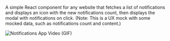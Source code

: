 A simple React component for any website that fetches a list of notifications and displays an icon
with the new notifications count, then displays the modal with notifications on click.
(Note: This is a UX mock with some mocked data, such as notifications count and content.)

<img src="/app-demo.gif" alt="Notifications App Video (GIF)">